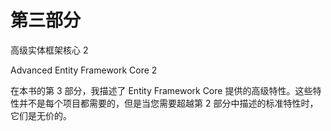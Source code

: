 # 第三部分
高级实体框架核心 2

Advanced Entity Framework Core 2

在本书的第 3 部分，我描述了 Entity Framework Core 提供的高级特性。这些特性并不是每个项目都需要的，但是当您需要超越第 2 部分中描述的标准特性时，它们是无价的。